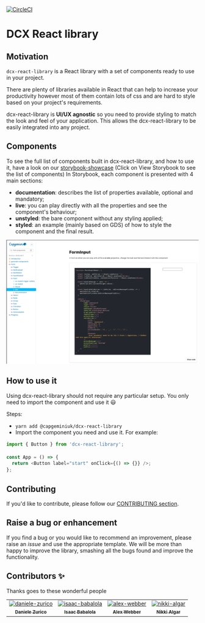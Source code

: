 [![CircleCI](https://circleci.com/gh/Capgemini/dcx-react-library.svg?style=svg&circle-token=c05d3eb49441c9985f5424f28f788f1a31556503)](LINK)

# DCX React library

## Motivation

`dcx-react-library` is a React library with a set of components ready to use in your project.

There are plenty of libraries available in React that can help to increase your productivity however most of them contain lots of css and are hard to style based on your project's requirements.

dcx-react-library is **UI/UX agnostic** so you need to provide styling to match the look and feel of your application. This allows the dcx-react-library to be easily integrated into any project.

## Components

To see the full list of components built in dcx-react-library, and how to use it, have a look on our [storybook-showcase](https://www.chromatic.com/library?appId=6069a6f47f4b9f002171f8e1) (Click on View Storybook to see the list of components)
In Storybook, each component is presented with 4 main sections:

- **documentation**: describes the list of properties available, optional and mandatory;
- **live**: you can play directly with all the properties and see the component's behaviour;
- **unstyled**: the bare component without any styling applied;
- **styled**: an example (mainly based on GDS) of how to style the component and the final result.

![Image of dcx-react-library showcase](https://github.com/Capgemini/dcx-react-library/blob/main/stories/img/storybook-doc.png)

## How to use it

Using dcx-react-library should not require any particular setup. You only need to import the component and use it :smiley:

Steps:

- `yarn add @capgeminiuk/dcx-react-library`
- Import the component you need and use it. For example:

```js
import { Button } from 'dcx-react-library';

const App = () => {
  return <Button label="start" onClick={() => {}} />;
};
```

## Contributing

If you'd like to contribute, please follow our [CONTRIBUTING section](https://github.com/Capgemini/dcx-react-library/blob/main/CONTRIBUTING.md).

## Raise a bug or enhancement

If you find a bug or you would like to recommend an improvement, please raise an _issue_ and use the appropriate template. We will be more than happy to improve the library, smashing all the bugs found and improve the functionality.

## Contributors ✨

Thanks goes to these wonderful people

<table>
  <tr>
    <td align="center">
      <a href="https://github.com/daniele-zurico">
        <img src="https://avatars.githubusercontent.com/u/3193095?v=4" width="100px;" alt="daniele-zurico"/>
        <br />
        <sub><b>Daniele Zurico</b></sub>
      </a>
    </td>
    <td align="center">
      <a href="https://github.com/Ibabalola">
        <img src="https://avatars.githubusercontent.com/u/11960286?v=4" width="100px;" alt="isaac-babalola"/>
        <br />
        <sub><b>Isaac Babalola</b></sub>
      </a>
    </td>
    <td align="center">
      <a href="https://github.com/alexwbbr">
        <img src="https://avatars.githubusercontent.com/u/12614684?v=4" width="100px;" alt="alex-webber"/>
        <br />
        <sub><b>Alex Webber</b></sub>
      </a>
    </td>
    <td align="center">
      <a href="https://github.com/nikkialgar">
        <img src="https://avatars.githubusercontent.com/u/229638?v=4" width="100px;" alt="nikki-algar"/>
        <br />
        <sub><b>Nikki Algar</b></sub>
      </a>
    </td>
  </tr>
</table>
